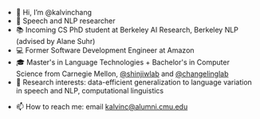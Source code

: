 - 👋 Hi, I’m @kalvinchang
- 💬 Speech and NLP researcher
- 📚 Incoming CS PhD student at Berkeley AI Research, Berkeley NLP (advised by Alane Suhr)
- 💻 Former Software Development Engineer at Amazon
- 🎓 Master's in Language Technologies + Bachelor's in Computer Science from Carnegie Mellon, [@shinjiwlab](https://shinjiwlab.github.io) and [@changelinglab](https://changelinglab.github.io)
- 👀 Research interests: data-efficient generalization to language variation in speech and NLP, computational linguistics
<!-- - 🌱 I’m currently learning ...
- 💞️ I’m looking to collaborate on ... -->
- 📫 How to reach me: email [kalvinc@alumni.cmu.edu](kalvinc@alumni.cmu.edu)

<!---
kalvinchang/kalvinchang is a ✨ special ✨ repository because its `README.md` (this file) appears on your GitHub profile.
You can click the Preview link to take a look at your changes.
--->
